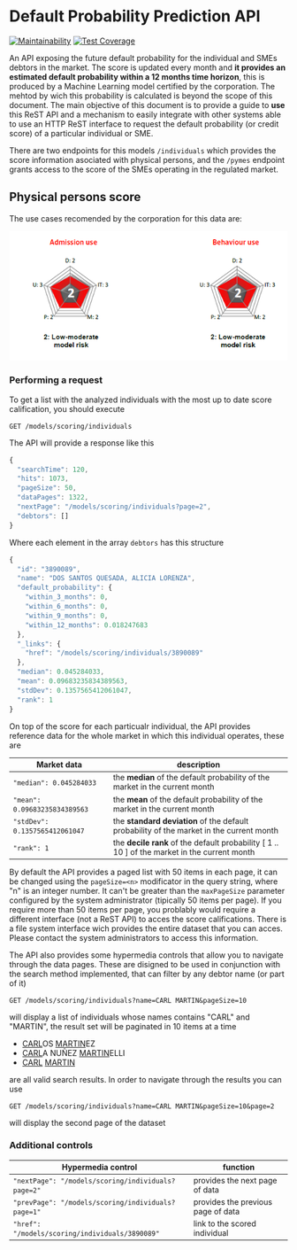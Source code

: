# Default Probability Prediction API

[![Maintainability](https://api.codeclimate.com/v1/badges/e74308bdc62b801f3112/maintainability)](https://codeclimate.com/github/Neurus1970/models/maintainability) [![Test Coverage](https://api.codeclimate.com/v1/badges/e74308bdc62b801f3112/test_coverage)](https://codeclimate.com/github/Neurus1970/models/test_coverage)

An API exposing the future default probability for the individual and SMEs debtors in the market.
The score is updated every month and __it provides an estimated default probability within a 12 months time horizon__, this is produced by a Machine Learning model certified by the corporation. The mehtod by wich this probability is calculated is beyond the scope of this document. The main objective of this document is to provide a guide to __use__ this ReST API and a mechanism to easily integrate with other systems able to use an HTTP ReST interface to request the default probability (or credit score) of a particular individual or SME.

There are two endpoints for this models `/individuals` which provides the score information asociated with physical persons, and the `/pymes` endpoint grants access to the score of the SMEs operating in the regulated market.

## Physical persons score

The use cases recomended by the corporation for this data are:

![individuals model calification](resources/individuals_model_score.png)

### Performing a request

To get a list with the analyzed individuals with the most up to date score calification, you should execute

```http
GET /models/scoring/individuals
```

The API will provide a response like this

```javascript
{
  "searchTime": 120,
  "hits": 1073,
  "pageSize": 50,
  "dataPages": 1322,
  "nextPage": "/models/scoring/individuals?page=2",
  "debtors": []
}
```

Where each element in the array `debtors` has this structure

```javascript
{
  "id": "3890089",
  "name": "DOS SANTOS QUESADA, ALICIA LORENZA",
  "default_probability": {
    "within_3_months": 0,
    "within_6_months": 0,
    "within_9_months": 0,
    "within_12_months": 0.018247683
  },
  "_links": {
    "href": "/models/scoring/individuals/3890089"
  },
  "median": 0.045284033,
  "mean": 0.09683235834389563,
  "stdDev": 0.1357565412061047,
  "rank": 1
}
```  

On top of the score for each particualr individual, the API provides reference data for the whole market in which this individual operates, these are

| Market data                    | description                                                                                      |
| ------------------------------ | ------------------------------------------------------------------------------------------------ |
| `"median": 0.045284033`        | the __median__ of the default probability of the market in the current month                     |
| `"mean": 0.09683235834389563`  | the __mean__ of the default probability of the market in the current month                       |
| `"stdDev": 0.1357565412061047` | the __standard deviation__ of the default probability of the market in the current month         |
| `"rank": 1`                    | the __decile rank__ of the default probability [ 1 .. 10 ] of the market in the current month |

By default the API provides a paged list with 50 items in each page, it can be changed using the `pageSize=<n>` modificator in the query string, where "n" is an integer number. It can't be greater than the `maxPageSize` parameter configured by the system administrator (tipically 50 items per page). If you require more than 50 items per page, you problably would require a different interface (not a ReST API) to acces the score califications. There is a file system interface wich provides the entire dataset that you can acces. Please contact the system administrators to access this information.

The API also provides some hypermedia controls that allow you to navigate through the data pages. These are disigned to be used in conjunction with the search method implemented, that can filter by any debtor name (or part of it)

```http
GET /models/scoring/individuals?name=CARL MARTIN&pageSize=10
```

will display a list of individuals whose names contains "CARL" and "MARTIN", the result set will be paginated in 10 items at a time

* <ins>CARL</ins>OS <ins>MARTIN</ins>EZ
* <ins>CARL</ins>A NUÑEZ <ins>MARTIN</ins>ELLI
* <ins>CARL</ins> <ins>MARTIN</ins>

are all valid search results. In order to navigate through the results you can use

```http
GET /models/scoring/individuals?name=CARL MARTIN&pageSize=10&page=2
```

will display the second page of the dataset

### Additional controls

| Hypermedia control                                  | function                            |
| --------------------------------------------------- | ----------------------------------- |
| `"nextPage": "/models/scoring/individuals?page=2"`  | provides the next page of data      |
| `"prevPage": "/models/scoring/individuals?page=1"`  | provides the previous page of data  |
| `"href": "/models/scoring/individuals/3890089"`     | link to the scored individual       |
